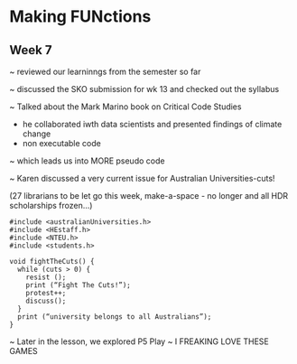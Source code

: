 # Making FUNctions 

## Week 7 

~ reviewed our learninngs from the semester so far 

~ discussed the SKO submission for wk 13 and checked out the syllabus 

~ Talked about the Mark Marino book on Critical Code Studies 
  - he collaborated iwth data scientists and presented findings of climate change 
  - non executable code
  
~ which leads us into MORE pseudo code 

~ Karen discussed a very current issue for Australian Universities-cuts! 

(27 librarians to be let go this week, make-a-space - no longer and all HDR scholarships frozen...) 

```
#include <australianUniversities.h>
#include <HEstaff.h>
#include <NTEU.h>
#include <students.h> 

void fightTheCuts() {
  while (cuts > 0) {
    resist ();
    print (“Fight The Cuts!”);
    protest++; 
    discuss();
  }
  print (“university belongs to all Australians”);
} 
``` 
~ Later in the lesson, we explored P5 Play
~ I FREAKING LOVE THESE GAMES 
